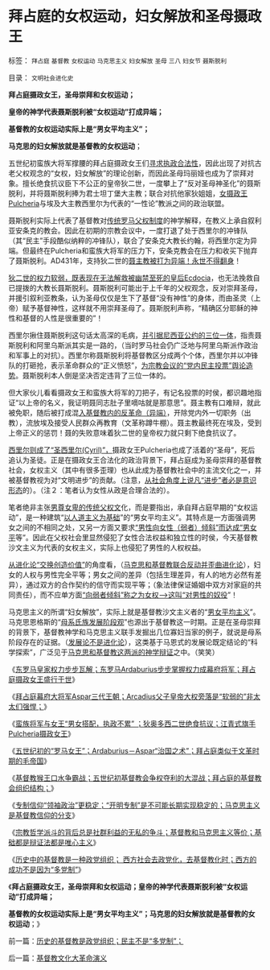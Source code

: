 # 拜占庭的女权运动，妇女解放和圣母摄政王

标签： `拜占庭` `基督教` `女权运动` `马克思主义` `妇女解放` `圣母` `三八` `妇女节` `聂斯脱利` 

目录： `文明社会进化史`

**拜占庭摄政女王，圣母崇拜和女权运动；**

**皇帝的神学代表聂斯脱利被“女权运动”打成异端；**

**基督教的女权运动实际上是“男女平均主义”；**

**马克思的妇女解放就是基督教的女权运动**；



五世纪初蛮族大将军撑腰的拜占庭摄政女王们[寻求执政合法性](http://hi.baidu.com/darthchn/blog/item/58b04e0295a3e1e208fa93f8.html)，因此出现了对抗古老父权观念的“女权，妇女解放”的理论创新，而因此圣母玛丽娅也成为了崇拜对象。擅长绝食抗议臣下不公正的皇帝狄二世，一度攀上了“反对圣母神圣化”的聂斯脱利，并将聂斯脱利捧为君士坦丁堡大主教；联合对抗他家狄姐姐，[女摄政王Pulcheria](../../../2010/12/20/拜占庭的罗马女王和红都旗手.md)与埃及大主教西里尔为代表的“一性论”教派之间的政治联盟。

聂斯脱利实际上代表了基督教对[传统罗马父权制度](../../../2010/8/8/罗马父权制度就是三纲五常的法制化.md)的神学解释，在教义上承自叙利亚安条克的教会。因此在初期的宗教会议中，一度打退了处于西里尔的冲锋队（其“民主”手段酷似纳粹的冲锋队），联合了安条克大教长约翰，将西里尔定为异端。但最终在Pulcheria和蛮族大将军的压力下，安条克教会在压力和收买下抛弃了聂斯脱利。AD431年，支持狄二世的[聂主教被打为异端！永世不得翻身](../../../2010/12/20/拜占庭基督教会猴王争霸战.md)！

[狄二世的权力软弱，既表现在无法解救被幽禁至死的皇后Ecdocia](../../../2010/12/19/“男女搭配，执政不累”的江青，甘地和大将军.md)，也无法挽救自已提拨的大教长聂斯脱利。聂斯脱利可能出于上千年的父权观念，反对崇拜圣母，并援引叙利亚教条，认为圣母仅仅是生下了基督“没有神性”的身体，而由圣灵（上帝）赋予基督神性，这样就不用崇拜圣母了。聂斯脱利声称，“精确区分耶稣的神性和基督的人性是很重要的”！

西里尔揪住聂斯脱利这句话太高深的毛病，[并引据尼西亚公约的三位一体](../../../2010/11/18/基督教“共患难易，同安乐难”和尼西亚信经和正宗.md)，指责聂斯脱利和阿里乌斯派其实是一路的，（当时罗马社会仍广泛地与阿里乌斯派作政治和军事上的对抗）。西里尔称聂斯脱利将基督教区分成两个个体，西里尔并以冲锋队的打砸抢，表示革命群众的“正义愤怒”，[为宗教会议的“党内民主投票”舆论造势](../../../2010/11/5/罗马教皇和大主教的区别;为什么基督教会自称代表了民主？.md)。聂斯脱利本人倒是坚决否定违背了三位一体的。

但大家伙儿看看摄政女王和蛮族大将军的刀把子，有记名投票的时侯，都识趣地指证“以上帝的名义，我证明聂同志肚子里嘀咕就是那意思”。聂主教有口难辩，就此被免职，随后被打成混[入基督教内的反革命（异端）](../../../2010/11/13/基督教曾经不宽容；老基督教也成为异端Gnostics.md)，开除党内外一切职务（出教），流放埃及接受人民群众再教育（文革称蹲牛棚）。聂主教最终死在埃及，受到上帝正义的惩罚！聂的失败意味着狄二世的皇帝权力就只剩下绝食抗议了。

[西里尔则成了“圣西里尔(Cyril)”，](../../../2010/5/6/基督教“焚书毁校”的历史文化悲剧.md)摄政女王Pulcheria也成了活着的“圣母”，死后追认为圣徒。正是在摄政女王合法化的政治背景下，拜占庭成为圣母崇拜的基督教社会，女权主义（其中有很多歪理）也从此成为基督教社会中的主流文化之一，并被基督教视为对“文明进步”的贡献。（注意，[从社会角度上说凡“进步”者必是意识形态](../../../2010/10/13/在左右意识形态中难以自拨的进步分子.md)的）。（注２：笔者认为女性从政是合理合法的）。

笔者绝非主张[男尊女卑的传统父权文](../../../2010/8/8/罗马父权制度就是三纲五常的法制化.md)化，而是要指出，承自拜占庭早期的“女权运动”，是一种建筑“[以人道主义为基础](../../../2009/10/29/人道不是人权；人道主义和低人权社会的关系.md)”的“男女平均主义”。其特点是一方面强调男女之间的不相同之处，又另一方面又要求[“男性向女性（弱者）倾斜”而达成“男女平](http://hi.baidu.com/darthchn/blog/item/e35371948a360a42d1135e84.html)等”。因此在父权社会里显然侵犯了女性合法权益和独立性的时侯，今天基督教沙文主义为代表的女权主义，实际上也侵犯了男性的人权权益。

[从进化论“交换创造价值”](../../../2010/3/10/进化论无缝衔接个人与社群的行为.md)的角度看，（[马克思和基督教联合反动并歪曲进化论](../../../2010/2/2/炮轰进化论.md)），妇女的人权与男性完全平等；男女之间的差异（包括生理差异，有人的地方必然有差异），通过双方的合作契约的信守而实现平等；（象法律保证婚姻中双方对家庭的共同责任），而不应单方面[“向弱者倾斜”称之为女权——>这叫“对男性的奴役](../../../2010/3/15/没有自治就无所谓民主.md)”！

马克思主义的所谓“妇女解放”，实际上就是基督教沙文主义者的“[男女平均主义](../../../2009/1/29/平均主义、社会公平和效率，及社会利益博羿.md)”。马克思恩格斯的“[母系氏族发展阶段观](../../../2009/4/27/从母系氏族观点看社会发展史缺乏科学根据.md)”也源出于基督教这一时期。正是在圣母崇拜的背景下，基督教神学和马克思主义联手发掘出几位寡妇当家的例子，就说是母系阶段存在的证据。（[发展论不是进化论](../../../2010/10/17/基督教迷信对马克思主义的贡献.md)），这类基于马恩式的发展论既定结论的“科学探索”，广泛见于[马克思和基督教这两派的神学辩证](../../../2010/12/16/马克思主义是基督教分支；基督教是原始斯大林政党.md)之中。（笑笑）

《[东罗马皇家权力步步瓦解；东罗马Ardaburius步步掌握权力成幕府将军；拜占庭摄政女王盛行于世](../../../2010/12/19/拜占庭初期流行摄政女王.md)》

《[拜占庭幕府大将军Aspar三代王朝；Arcadius父子皇帝大权旁落是“软弱的”非太太们强悍；](../../../2010/12/19/拜占庭幕府大将军Aspar三代王朝.md)》

《[蛮族将军与女王“男女搭配，执政不累”
；狄奥多西二世绝食抗议；江青式旗手Pulcheria摄政女王](../../../2010/12/19/“男女搭配，执政不累”的江青，甘地和大将军.md)》

《[五世纪初的“罗马女王”；Ardaburius－Aspar“治国之术”；拜占庭类似于文革时期的毛帝国](../../../2010/12/20/拜占庭的罗马女王和红都旗手.md)》

《[基督教猴王口水争霸战；五世纪初基督教会争权夺利的大混战；拜占庭的基督教会组织结构；](../../../2010/12/20/拜占庭基督教会猴王争霸战.md)》

《[专制信仰“领袖政治”更稳定；“开明专制”是不可能长期实现稳定的；马克思主义是基督教信仰的分支](../../../2010/12/20/“开明专制”不可能长期稳定.md)》

《[宗教哲学派斗的背后总是社群利益的无私的争斗；基督教和马克思主义等价；基础都是辩证法都是唯心主义](../../../2010/12/20/基督教和马克思主义的社会行为如出一辙.md)》

《[历史中的基督教是一种政党组织；
西方社会去政党化，去基督教化时；西方的成功不是因为“多党制”](../../../2012/3/31/历史的基督教是政党组织；民主不是“多党制”；.md)》

《**拜占庭摄政女王，圣母崇拜和女权运动；皇帝的神学代表聂斯脱利被“女权运动”打成异端；**

**基督教的女权运动实际上是“男女平均主义”；马克思的妇女解放就是基督教的女权运动**；》

前一篇：[历史的基督教是政党组织；民主不是“多党制”；](../../../2012/3/31/历史的基督教是政党组织；民主不是“多党制”；.md)

后一篇：[基督教文化大革命演义](../../../2012/3/31/基督教文化大革命演义.md)